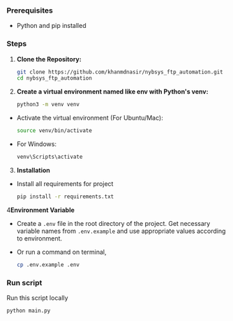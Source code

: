 ### Prerequisites
- Python and pip installed

### Steps
1. **Clone the Repository:**
   ```bash
   git clone https://github.com/khanmdnasir/nybsys_ftp_automation.git
   cd nybsys_ftp_automation
   ```

2. **Create a virtual environment named like env with Python's venv:**

    ```sh
    python3 -m venv venv
    ```

  - Activate the virtual environment (For Ubuntu/Mac):
    ```bash
    source venv/bin/activate
    ```
  - For Windows:
    ```bash
    venv\Scripts\activate
    ```

3. **Installation**
- Install all requirements for project

    ```bash
    pip install -r requirements.txt
    ```
  
4**Environment Variable**
    
- Create a `.env` file in the root directory of the project. Get necessary variable names from `.env.example` and use appropriate values according to environment.

- Or run a command on terminal, 
    ```bash
    cp .env.example .env
    ```


### Run script
Run this script locally
```bash
python main.py
```
